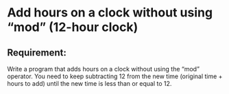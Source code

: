 # Add hours on a clock without using “mod” (12-hour clock)

## Requirement:

Write a program that adds hours on a clock without using the “mod” operator. You need to keep subtracting 12 from the new time (original time + hours to add) until the new time is less than or equal to 12.